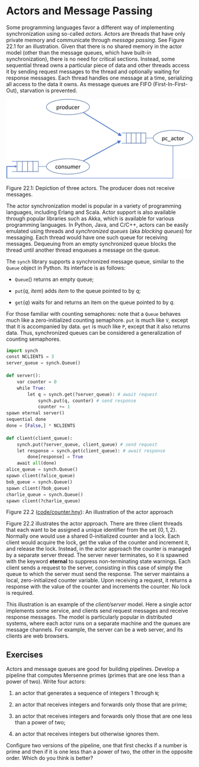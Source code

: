 
# Actors and Message Passing 

Some programming languages favor a different way of implementing
synchronization using so-called *actors*. Actors are
threads that have only private memory and communicate through *message
passing*. See Figure 22.1 for an illustration. Given that there is
no shared memory in the actor model (other than the message queues,
which have built-in synchronization), there is no need for critical
sections. Instead, some sequential thread owns a particular piece of
data and other threads access it by sending request messages to the
thread and optionally waiting for response messages. Each thread handles
one message at a time, serializing all access to the data it owns. As
message queues are FIFO (First-In-First-Out), starvation is prevented.

![](figures/actor-crop.png)
<figcaption>Figure 22.1: Depiction of three actors.
The producer does not receive messages. </figcaption>

The actor synchronization model is popular in a variety of programming
languages, including Erlang and Scala. Actor support is also available
through popular libraries such as Akka, which is available for various
programming languages. In Python, Java, and C/C++, actors can be easily
emulated using threads and *synchronized queues* (aka *blocking queues*)
for messaging. Each thread would have one such queue for receiving
messages. Dequeuing from an empty synchronized queue blocks the thread
until another thread enqueues a message on the queue.

The `synch` library supports a synchronized message queue, similar to
the `Queue` object in Python. Its interface is as follows:

-   `Queue`() returns an empty queue;

-   `put`(*q*, *item*) adds *item* to the queue pointed to by *q*;

-   `get`(*q*) waits for and returns an item on the queue pointed to by
    *q*.

For those familiar with counting semaphores: note that a `Queue` behaves
much like a zero-initialized counting semaphore. `put` is much like `V`,
except that it is accompanied by data. `get` is much like `P`, except
that it also returns data. Thus, synchronized queues can be considered a
generalization of counting semaphores.

```python title="counter.hny"
import synch
const NCLIENTS = 3
server_queue = synch.Queue()

def server():
    var counter = 0
    while True:
        let q = synch.get(?server_queue): # await request
            synch.put(q, counter) # send response
            counter += 1
spawn eternal server()
sequential done
done = [False,] * NCLIENTS

def client(client_queue):
    synch.put(?server_queue, client_queue) # send request
    let response = synch.get(client_queue): # await response
        done[response] = True
    await all(done)
alice_queue = synch.Queue()
spawn client(?alice_queue)
bob_queue = synch.Queue()
spawn client(?bob_queue)
charlie_queue = synch.Queue()
spawn client(?charlie_queue)
```

<figcaption>Figure 22.2 (<a href=https://harmony.cs.cornell.edu/code/counter.hny>code/counter.hny</a>): 
An illustration of the actor approach </figcaption>

Figure 22.2 illustrates the actor approach. There are three client
threads that each want to be assigned a unique identifier from the set
$\{ 0, 1, 2 \}$. Normally one would use a shared 0-initialized counter
and a lock. Each client would acquire the lock, get the value of the
counter and increment it, and release the lock. Instead, in the actor
approach the counter is managed by a separate server thread. The server
never terminates, so it is spawned with the keyword **eternal** to
suppress non-terminating state warnings. Each client sends a request to
the server, consisting in this case of simply the queue to which the
server must send the response. The server maintains a local,
zero-initialized counter variable. Upon receiving a request, it returns
a response with the value of the counter and increments the counter. No
lock is required.

This illustration is an example of the *client/server* model. Here a
single actor implements some service, and clients send request messages
and receive response messages. The model is particularly popular in
distributed systems, where each actor runs on a separate machine and the
queues are message channels. For example, the server can be a web
server, and its clients are web browsers.

## Exercises 


Actors and message queues are good for building pipelines. Develop a
pipeline that computes Mersenne primes (primes that are one less than a
power of two). Write four actors:

1.  an actor that generates a sequence of integers 1 through `N`;

2.  an actor that receives integers and forwards only those that are
    prime;

3.  an actor that receives integers and forwards only those that are one
    less than a power of two;

4.  an actor that receives integers but otherwise ignores them.

Configure two versions of the pipeline, one that first checks if a
number is prime and then if it is one less than a power of two, the
other in the opposite order. Which do you think is better?


